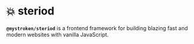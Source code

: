 # :collision: steriod

**`@mystroken/steriod`** is a frontend framework for building blazing fast and modern websites with vanilla JavaScript.
